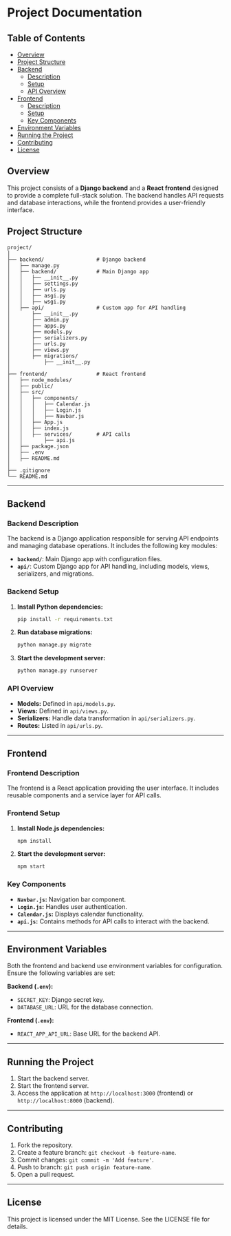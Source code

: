 
# Project Documentation

## Table of Contents
- [Overview](#overview)
- [Project Structure](#project-structure)
- [Backend](#backend)
  - [Description](#backend-description)
  - [Setup](#backend-setup)
  - [API Overview](#api-overview)
- [Frontend](#frontend)
  - [Description](#frontend-description)
  - [Setup](#frontend-setup)
  - [Key Components](#key-components)
- [Environment Variables](#environment-variables)
- [Running the Project](#running-the-project)
- [Contributing](#contributing)
- [License](#license)

## Overview
This project consists of a **Django backend** and a **React frontend** designed to provide a complete full-stack solution. The backend handles API requests and database interactions, while the frontend provides a user-friendly interface.

## Project Structure
```
project/
│
├── backend/                 # Django backend
│   ├── manage.py
│   ├── backend/             # Main Django app
│   │   ├── __init__.py
│   │   ├── settings.py
│   │   ├── urls.py
│   │   ├── asgi.py
│   │   ├── wsgi.py
│   ├── api/                 # Custom app for API handling
│       ├── __init__.py
│       ├── admin.py
│       ├── apps.py
│       ├── models.py
│       ├── serializers.py
│       ├── urls.py
│       ├── views.py
│       ├── migrations/
│           ├── __init__.py
│
├── frontend/                # React frontend
│   ├── node_modules/
│   ├── public/
│   ├── src/
│   │   ├── components/
│   │   │   ├── Calendar.js
│   │   │   ├── Login.js
│   │   │   ├── Navbar.js
│   │   ├── App.js
│   │   ├── index.js
│   │   ├── services/        # API calls
│   │       ├── api.js
│   ├── package.json
│   ├── .env
│   ├── README.md
│
├── .gitignore
└── README.md
```

---

## Backend

### Backend Description
The backend is a Django application responsible for serving API endpoints and managing database operations. It includes the following key modules:

- **`backend/`**: Main Django app with configuration files.
- **`api/`**: Custom Django app for API handling, including models, views, serializers, and migrations.

### Backend Setup
1. **Install Python dependencies:**
    ```bash
    pip install -r requirements.txt
    ```

2. **Run database migrations:**
    ```bash
    python manage.py migrate
    ```

3. **Start the development server:**
    ```bash
    python manage.py runserver
    ```

### API Overview
- **Models:** Defined in `api/models.py`.
- **Views:** Defined in `api/views.py`.
- **Serializers:** Handle data transformation in `api/serializers.py`.
- **Routes:** Listed in `api/urls.py`.

---

## Frontend

### Frontend Description
The frontend is a React application providing the user interface. It includes reusable components and a service layer for API calls.

### Frontend Setup
1. **Install Node.js dependencies:**
    ```bash
    npm install
    ```

2. **Start the development server:**
    ```bash
    npm start
    ```

### Key Components
- **`Navbar.js`:** Navigation bar component.
- **`Login.js`:** Handles user authentication.
- **`Calendar.js`:** Displays calendar functionality.
- **`api.js`:** Contains methods for API calls to interact with the backend.

---

## Environment Variables
Both the frontend and backend use environment variables for configuration. Ensure the following variables are set:

**Backend (`.env`):**
- `SECRET_KEY`: Django secret key.
- `DATABASE_URL`: URL for the database connection.

**Frontend (`.env`):**
- `REACT_APP_API_URL`: Base URL for the backend API.

---

## Running the Project
1. Start the backend server.
2. Start the frontend server.
3. Access the application at `http://localhost:3000` (frontend) or `http://localhost:8000` (backend).

---

## Contributing
1. Fork the repository.
2. Create a feature branch: `git checkout -b feature-name`.
3. Commit changes: `git commit -m 'Add feature'`.
4. Push to branch: `git push origin feature-name`.
5. Open a pull request.

---

## License
This project is licensed under the MIT License. See the LICENSE file for details.
